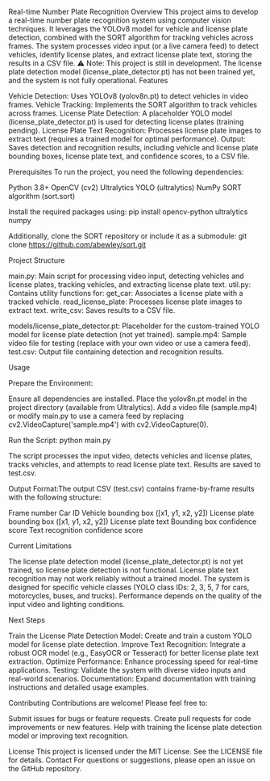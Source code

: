 Real-time Number Plate Recognition
Overview
This project aims to develop a real-time number plate recognition system using computer vision techniques. It leverages the YOLOv8 model for vehicle and license plate detection, combined with the SORT algorithm for tracking vehicles across frames. The system processes video input (or a live camera feed) to detect vehicles, identify license plates, and extract license plate text, storing the results in a CSV file.
⚠️ Note: This project is still in development. The license plate detection model (license_plate_detector.pt) has not been trained yet, and the system is not fully operational.
Features

Vehicle Detection: Uses YOLOv8 (yolov8n.pt) to detect vehicles in video frames.
Vehicle Tracking: Implements the SORT algorithm to track vehicles across frames.
License Plate Detection: A placeholder YOLO model (license_plate_detector.pt) is used for detecting license plates (training pending).
License Plate Text Recognition: Processes license plate images to extract text (requires a trained model for optimal performance).
Output: Saves detection and recognition results, including vehicle and license plate bounding boxes, license plate text, and confidence scores, to a CSV file.

Prerequisites
To run the project, you need the following dependencies:

Python 3.8+
OpenCV (cv2)
Ultralytics YOLO (ultralytics)
NumPy
SORT algorithm (sort.sort)

Install the required packages using:
pip install opencv-python ultralytics numpy

Additionally, clone the SORT repository or include it as a submodule:
git clone https://github.com/abewley/sort.git

Project Structure

main.py: Main script for processing video input, detecting vehicles and license plates, tracking vehicles, and extracting license plate text.
util.py: Contains utility functions for:
get_car: Associates a license plate with a tracked vehicle.
read_license_plate: Processes license plate images to extract text.
write_csv: Saves results to a CSV file.


models/license_plate_detector.pt: Placeholder for the custom-trained YOLO model for license plate detection (not yet trained).
sample.mp4: Sample video file for testing (replace with your own video or use a camera feed).
test.csv: Output file containing detection and recognition results.

Usage

Prepare the Environment:

Ensure all dependencies are installed.
Place the yolov8n.pt model in the project directory (available from Ultralytics).
Add a video file (sample.mp4) or modify main.py to use a camera feed by replacing cv2.VideoCapture('sample.mp4') with cv2.VideoCapture(0).


Run the Script:
python main.py

The script processes the input video, detects vehicles and license plates, tracks vehicles, and attempts to read license plate text. Results are saved to test.csv.

Output Format:The output CSV (test.csv) contains frame-by-frame results with the following structure:

Frame number
Car ID
Vehicle bounding box ([x1, y1, x2, y2])
License plate bounding box ([x1, y1, x2, y2])
License plate text
Bounding box confidence score
Text recognition confidence score



Current Limitations

The license plate detection model (license_plate_detector.pt) is not yet trained, so license plate detection is not functional.
License plate text recognition may not work reliably without a trained model.
The system is designed for specific vehicle classes (YOLO class IDs: 2, 3, 5, 7 for cars, motorcycles, buses, and trucks).
Performance depends on the quality of the input video and lighting conditions.

Next Steps

Train the License Plate Detection Model: Create and train a custom YOLO model for license plate detection.
Improve Text Recognition: Integrate a robust OCR model (e.g., EasyOCR or Tesseract) for better license plate text extraction.
Optimize Performance: Enhance processing speed for real-time applications.
Testing: Validate the system with diverse video inputs and real-world scenarios.
Documentation: Expand documentation with training instructions and detailed usage examples.

Contributing
Contributions are welcome! Please feel free to:

Submit issues for bugs or feature requests.
Create pull requests for code improvements or new features.
Help with training the license plate detection model or improving text recognition.

License
This project is licensed under the MIT License. See the LICENSE file for details.
Contact
For questions or suggestions, please open an issue on the GitHub repository.
